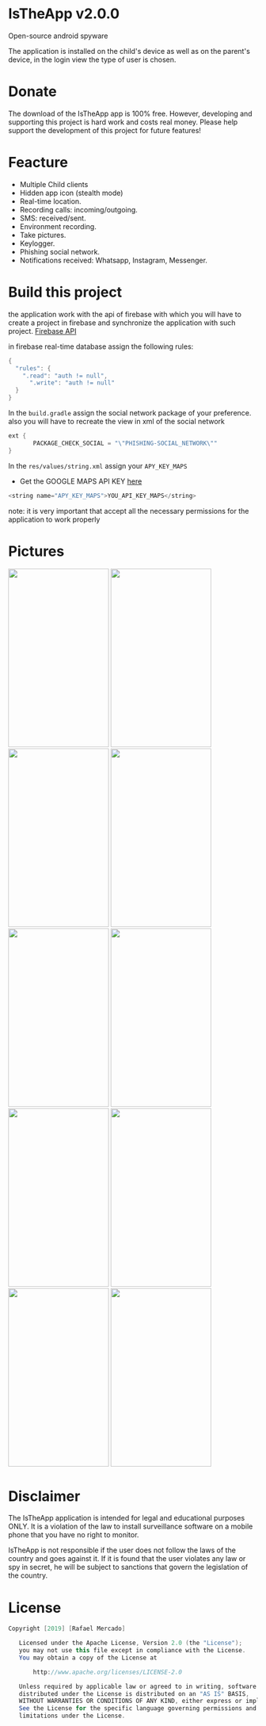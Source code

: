 # IsTheApp v2.0.0
Open-source android spyware

The application is installed on the child's device as well as on the parent's device, in the login view the type of user is chosen.

# Donate
The download of the IsTheApp app is 100% free. However, developing and supporting this project is hard work and costs real money. Please help support the development of this project for future features!



# Feacture
- Multiple Child clients
- Hidden app icon (stealth mode)
- Real-time location.
- Recording calls: incoming/outgoing.
- SMS: received/sent.
- Environment recording.
- Take pictures.
- Keylogger.
- Phishing social network.
- Notifications received: Whatsapp, Instagram, Messenger.

# Build this project
the application work with the api of firebase with which you will have to create a project in firebase and synchronize the application with such project.
[Firebase API](https://firebase.google.com/)

in firebase real-time database assign the following rules:

```java
{
  "rules": {
    ".read": "auth != null",
      ".write": "auth != null"
  }
}
```

In the `build.gradle` assign the social network package of your preference.
also you will have to recreate the view in xml of the social network

```java
ext {
       PACKAGE_CHECK_SOCIAL = "\"PHISHING-SOCIAL_NETWORK\""
}
```

In the `res/values/string.xml` assign your `APY_KEY_MAPS`

- Get the GOOGLE MAPS API KEY [here](https://developers.google.com/maps/documentation/android-api/signup)

```java
<string name="APY_KEY_MAPS">YOU_API_KEY_MAPS</string>
```

note: it is very important that accept all the necessary permissions for the application to work properly

# Pictures
<img src="https://raw.githubusercontent.com/M1Dr05/IsTheApp/master/art/login.jpeg" width="203" height="360"> <img src="https://raw.githubusercontent.com/M1Dr05/IsTheApp/master/art/maps.jpeg" width="203" height="360"> <img src="https://raw.githubusercontent.com/M1Dr05/IsTheApp/master/art/call.jpeg" width="203" height="360"> <img src="https://raw.githubusercontent.com/M1Dr05/IsTheApp/master/art/sms.jpeg" width="203" height="360"> <img src="https://raw.githubusercontent.com/M1Dr05/IsTheApp/master/art/recording.jpeg" width="203" height="360"> <img src="https://raw.githubusercontent.com/M1Dr05/IsTheApp/master/art/photo.jpeg" width="203" height="360"> <img src="https://raw.githubusercontent.com/M1Dr05/IsTheApp/master/art/keylog.jpeg" width="203" height="360"> <img src="https://raw.githubusercontent.com/M1Dr05/IsTheApp/master/art/notification.jpeg" width="203" height="360"> <img src="https://raw.githubusercontent.com/M1Dr05/IsTheApp/master/art/social.jpeg" width="203" height="360"> <img src="https://raw.githubusercontent.com/M1Dr05/IsTheApp/master/art/setting.jpeg" width="203" height="360"> 

# Disclaimer
The IsTheApp application is intended for legal and educational purposes ONLY. It is a violation of the law to install surveillance software on a mobile phone that you have no right to monitor.

IsTheApp is not responsible if the user does not follow the laws of the country and goes against it. If it is found that the user violates any law or spy in secret, he will be subject to sanctions that govern the legislation of the country.


# License

```java 
Copyright [2019] [Rafael Mercado]

   Licensed under the Apache License, Version 2.0 (the "License");
   you may not use this file except in compliance with the License.
   You may obtain a copy of the License at

       http://www.apache.org/licenses/LICENSE-2.0

   Unless required by applicable law or agreed to in writing, software
   distributed under the License is distributed on an "AS IS" BASIS,
   WITHOUT WARRANTIES OR CONDITIONS OF ANY KIND, either express or implied.
   See the License for the specific language governing permissions and
   limitations under the License.
```
